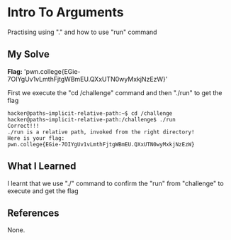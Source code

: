 # Intro To Arguments
Practising using "." and how to use "run" command
## My Solve
**Flag:** 'pwn.college{EGie-7OIYgUv1vLmthFjtgWBmEU.QXxUTN0wyMxkjNzEzW}'

First we execute the "cd /challenge" command and then "./run" to get the flag

```
hacker@paths~implicit-relative-path:~$ cd /challenge
hacker@paths~implicit-relative-path:/challenge$ ./run
Correct!!!
./run is a relative path, invoked from the right directory!
Here is your flag:
pwn.college{EGie-7OIYgUv1vLmthFjtgWBmEU.QXxUTN0wyMxkjNzEzW}

```

## What I Learned
I learnt that we use "./" command to confirm the "run" from "challenge" to execute and get the flag
## References
None.
